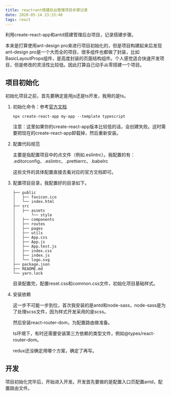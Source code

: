 ```yaml
---
title: react+ant搭建后台管理项目步骤记录
date: 2020-05-14 23:33:40
tags: react
---
```


利用create-react-app和antd搭建管理后台项目，记录搭建步骤。

<!-- more -->

本来是打算使用ant-design pro来进行项目初始化的，但是项目构建起来后发现ant-design pro是一个大而全的项目，很多组件也都做了封装，比如BasicLayoutProps组件，是高度封装的页面结构组件。个人感觉适合快速开发项目，但是修改的灵活性比较低。因此打算自己动手从零搭建一个项目。

## 项目初始化

初始化项目之前，首先要确定是用js还是ts开发，我用的是ts。

1. 初始化命令：参考[官方文档](https://zh-hans.reactjs.org/docs/static-type-checking.html#using-typescript-with-create-react-app)

    ```shell
    npx create-react-app my-app --template typescript
    ```
    注意：这里如果你的create-react-app版本比较低的话，会创建失败。这时需要把现在的create-react-app卸载掉，然后重新安装。

2. 配置代码规范

    主要是指配置项目中的点文件（例如.eslintrc）。我配置的有：
    .editorconfig、.eslintrc、.prettierrc、.babelrc

    这些文件的具体配置直接去看对应的官方文档即可。

3. 配置项目目录，我配置好的目录如下。
    ```
    ├── public
    │   ├── favicon.ico
    │   └── index.html
    ├── src
    │   ├── assets
    │       └── style
    │   ├── components
    │   ├── routes
    │   ├── pages
    │   ├── utils
    │   ├── App.css
    │   ├── App.js
    │   ├── App.test.js
    │   ├── index.css
    │   ├── index.js
    │   └── logo.svg
    ├── package.json
    ├── README.md
    └── yarn.lock
    ```
    目录配置完，配置reset.css和common.css文件，初始化项目基础样式。
4. 安装依赖

    这一步不可能一步到位，首次我安装的是antd和node-sass，node-sass是为了处理scss文件，因为样式开发采用的是scss。

    然后安装react-router-dom，为配置路由做准备。

    ts环境下，有时还需要安装第三方依赖的类型文件，例如@types/react-router-dom。

    redux还没确定用哪个方案，确定了再写。

## 开发

项目初始化完毕后，开始进入开发。开发首先要做的是配置入口页配置antd，配置路由文件。
